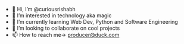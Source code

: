 - 👋 Hi, I’m @curiousrishabh
- 👀 I’m interested in technology aka magic
- 🌱 I’m currently learning Web Dev, Python and Software Engineering
- 💞️ I’m looking to collaborate on cool projects
- 📫 How to reach me-> producer@duck.com

